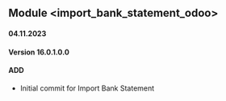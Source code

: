 ## Module <import_bank_statement_odoo>
#### 04.11.2023
#### Version 16.0.1.0.0
#### ADD
- Initial commit for Import Bank Statement
